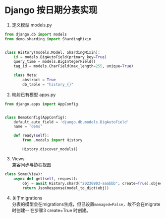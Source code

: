 # Django 按日期分表实现

1. 定义模型 models.py

```python
from django.db import models
from demo.sharding import ShardingMixin


class History(models.Model, ShardingMixin):
    id = models.BigAutoField(primary_key=True)
    query_time = models.BigIntegerField()
    tag_id = models.CharField(max_length=255, unique=True)

    class Meta:
        abstract = True
        db_table = "history_{}"
```

2. 映射已有模型 apps.py

```python
from django.apps import AppConfig


class DemoConfig(AppConfig):
    default_auto_field = 'django.db.models.BigAutoField'
    name = 'demo'

    def ready(self):
        from .models import History

        History.discover_models()
```

3. Views  
兼容同步与协程视图

```python
class Some(View):
    async def get(self, request):
        obj = await History.shard("20230803-aaabbb", create=True).objects.afirst()
        return JsonResponse(model_to_dict(obj))
```

4. 关于migrations  
分表的模型会在migrations生成，但已设置`managed=False`，故不会在migrate时创建-- 在步骤3 create=True 时创建。
